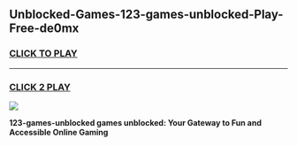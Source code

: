 
## Unblocked-Games-123-games-unblocked-Play-Free-de0mx
<h3>
<a href="https://premium76.site?title=123-games-unblocked&ref=21A">CLICK TO PLAY</a></h3>
<hr>

<h3>
<a href="https://premium76.site?title=123-games-unblocked&ref=21A">CLICK 2 PLAY</a>
  
</h3>

<a href="https://premium76.site?title=123-games-unblocked&ref=21A"><img src="https://clearcache.store/games.png"></a>


**123-games-unblocked games unblocked: Your Gateway to Fun and Accessible Online Gaming**
